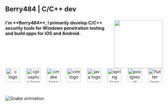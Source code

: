 <h2 align="left">Berry484 | C/C++ dev</h2>

###

<img align="right" height="155" src="https://chemnitzer.linux-tage.de/2017/static/img/box/tuxel.gif"  />

###

<h4 align="left">I'm **Berry484**, I primarily develop C/C++ security tools for Windows penetration testing and build apps for iOS and Android.</h4>

###

<br clear="both">

<div align="center">
  <img src="https://skillicons.dev/icons?i=c" height="45" alt="c logo"  />
  <img width="12" />
  <img src="https://cdn.jsdelivr.net/gh/devicons/devicon/icons/cplusplus/cplusplus-original.svg" height="45" alt="cplusplus logo"  />
  <img width="12" />
  <img src="https://cdn.jsdelivr.net/gh/devicons/devicon/icons/cmake/cmake-original.svg" height="45" alt="cmake logo"  />
  <img width="12" />
  <img src="https://cdn.jsdelivr.net/gh/devicons/devicon/icons/vim/vim-original.svg" height="45" alt="vim logo"  />
  <img width="12" />
  <img src="https://skillicons.dev/icons?i=java" height="45" alt="java logo"  />
  <img width="12" />
  <img src="https://skillicons.dev/icons?i=spring" height="45" alt="spring logo"  />
  <img width="12" />
  <img src="https://skillicons.dev/icons?i=postgres" height="45" alt="postgresql logo"  />
  <img width="12" />
  <img src="https://skillicons.dev/icons?i=flutter" height="45" alt="flutter logo"  />
</div>

###

<br clear="both">

<img src="https://raw.githubusercontent.com/Berry484/Berry484/output/snake.svg" alt="Snake animation" />

###
